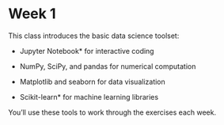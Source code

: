 # Week 1

This class introduces the basic data science toolset:

* Jupyter Notebook* for interactive coding

* NumPy, SciPy, and pandas for numerical computation

* Matplotlib and seaborn for data visualization

* Scikit-learn* for machine learning libraries

You’ll use these tools to work through the exercises each week.

